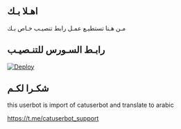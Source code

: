 ## اهـلا بـك
مـن هـنا تستطيـع عمـل رابط تنصيـب خـاص بـك

## رابـط السـورس للتنـصيـب

[![Deploy](https://www.herokucdn.com/deploy/button.svg)](https://heroku.com/deploy?template=https://github.com/Adminaad/jmthon)

## شكـرا لكـم 


this userbot is import of catuserbot and translate to arabic

https://t.me/catuserbot_support
